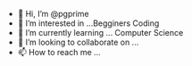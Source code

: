 - 👋 Hi, I’m @pgprime
- 👀 I’m interested in ...Begginers Coding
- 🌱 I’m currently learning ... Computer Science 
- 💞️ I’m looking to collaborate on ...
- 📫 How to reach me ...

<!---
pgprime/pgprime is a ✨ special ✨ repository because its `README.md` (this file) appears on your GitHub profile.
You can click the Preview link to take a look at your changes.
--->
